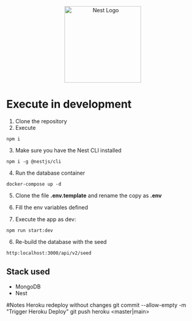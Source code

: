 <p align="center">
  <a href="http://nestjs.com/" target="blank"><img src="https://nestjs.com/img/logo-small.svg" width="200" alt="Nest Logo" /></a>
</p>

# Execute in development

1. Clone the repository
2. Execute

```
npm i 
```
3. Make sure you have the Nest CLI installed
```
npm i -g @nestjs/cli
```

4. Run the database container
```
docker-compose up -d
```

5. Clone the file __.env.template__ and rename the copy as __.env__

6. Fill the env variables defined

7. Execute the app as dev:
```
npm run start:dev
```

6. Re-build the database with the seed
```
http:localhost:3000/api/v2/seed
```


## Stack used
* MongoDB
* Nest


#Notes
Heroku redeploy without changes
git commit --allow-empty -m "Trigger Heroku Deploy"
git push heroku <master|main>